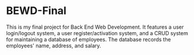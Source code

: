 # BEWD-Final
This is my final project for Back End Web Development. It features a user login/logout system, a user register/activation system, and a CRUD system for maintaining a database of employees. The database records the employees' name, address, and salary.
